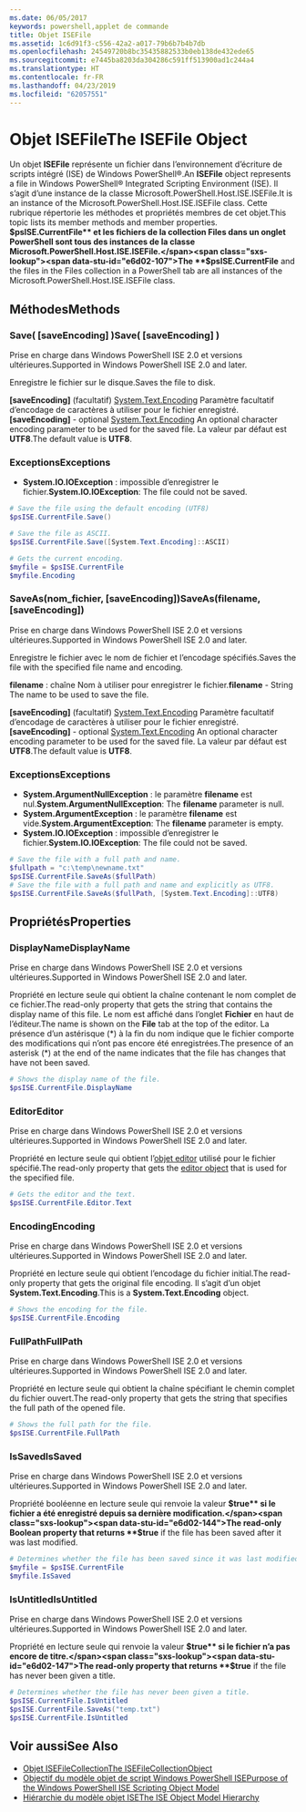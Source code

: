 ```yaml
---
ms.date: 06/05/2017
keywords: powershell,applet de commande
title: Objet ISEFile
ms.assetid: 1c6d91f3-c556-42a2-a017-79b6b7b4b7db
ms.openlocfilehash: 24549720b8bc35435882533b0eb138de432ede65
ms.sourcegitcommit: e7445ba8203da304286c591ff513900ad1c244a4
ms.translationtype: HT
ms.contentlocale: fr-FR
ms.lasthandoff: 04/23/2019
ms.locfileid: "62057551"
---
```

# <a name="the-isefile-object"></a><span data-ttu-id="e6d02-103">Objet ISEFile</span><span class="sxs-lookup"><span data-stu-id="e6d02-103">The ISEFile Object</span></span>

<span data-ttu-id="e6d02-104">Un objet **ISEFile** représente un fichier dans l’environnement d’écriture de scripts intégré (ISE) de Windows PowerShell®.</span><span class="sxs-lookup"><span data-stu-id="e6d02-104">An **ISEFile** object represents a file in Windows PowerShell® Integrated Scripting Environment (ISE).</span></span> <span data-ttu-id="e6d02-105">Il s’agit d’une instance de la classe Microsoft.PowerShell.Host.ISE.ISEFile.</span><span class="sxs-lookup"><span data-stu-id="e6d02-105">It is an instance of the Microsoft.PowerShell.Host.ISE.ISEFile class.</span></span> <span data-ttu-id="e6d02-106">Cette rubrique répertorie les méthodes et propriétés membres de cet objet.</span><span class="sxs-lookup"><span data-stu-id="e6d02-106">This topic lists its member methods and member properties.</span></span> <span data-ttu-id="e6d02-107">**$psISE.CurrentFile** et les fichiers de la collection Files dans un onglet PowerShell sont tous des instances de la classe Microsoft.PowerShell.Host.ISE.ISEFile.</span><span class="sxs-lookup"><span data-stu-id="e6d02-107">The **$psISE.CurrentFile** and the files in the Files collection in a PowerShell tab are all instances of the Microsoft.PowerShell.Host.ISE.ISEFile class.</span></span>

## <a name="methods"></a><span data-ttu-id="e6d02-108">Méthodes</span><span class="sxs-lookup"><span data-stu-id="e6d02-108">Methods</span></span>

### <a name="save-saveencoding-"></a><span data-ttu-id="e6d02-109">Save\( \[saveEncoding\] \)</span><span class="sxs-lookup"><span data-stu-id="e6d02-109">Save\( \[saveEncoding\] \)</span></span>

<span data-ttu-id="e6d02-110">Prise en charge dans Windows PowerShell ISE 2.0 et versions ultérieures.</span><span class="sxs-lookup"><span data-stu-id="e6d02-110">Supported in Windows PowerShell ISE 2.0 and later.</span></span>

<span data-ttu-id="e6d02-111">Enregistre le fichier sur le disque.</span><span class="sxs-lookup"><span data-stu-id="e6d02-111">Saves the file to disk.</span></span>

<span data-ttu-id="e6d02-112">**\[saveEncoding\]** (facultatif) [System.Text.Encoding](https://msdn.microsoft.com/library/system.text.encoding.aspx) Paramètre facultatif d’encodage de caractères à utiliser pour le fichier enregistré.</span><span class="sxs-lookup"><span data-stu-id="e6d02-112">**\[saveEncoding\]** - optional [System.Text.Encoding](https://msdn.microsoft.com/library/system.text.encoding.aspx) An optional character encoding parameter to be used for the saved file.</span></span> <span data-ttu-id="e6d02-113">La valeur par défaut est **UTF8**.</span><span class="sxs-lookup"><span data-stu-id="e6d02-113">The default value is **UTF8**.</span></span>

### <a name="exceptions"></a><span data-ttu-id="e6d02-114">Exceptions</span><span class="sxs-lookup"><span data-stu-id="e6d02-114">Exceptions</span></span>

- <span data-ttu-id="e6d02-115">**System.IO.IOException** : impossible d’enregistrer le fichier.</span><span class="sxs-lookup"><span data-stu-id="e6d02-115">**System.IO.IOException**: The file could not be saved.</span></span>

```powershell
# Save the file using the default encoding (UTF8)
$psISE.CurrentFile.Save()

# Save the file as ASCII.
$psISE.CurrentFile.Save([System.Text.Encoding]::ASCII)

# Gets the current encoding.
$myfile = $psISE.CurrentFile
$myfile.Encoding
```

### <a name="saveasfilename-saveencoding"></a><span data-ttu-id="e6d02-116">SaveAs\(nom_fichier, \[saveEncoding\]\)</span><span class="sxs-lookup"><span data-stu-id="e6d02-116">SaveAs\(filename, \[saveEncoding\]\)</span></span>

<span data-ttu-id="e6d02-117">Prise en charge dans Windows PowerShell ISE 2.0 et versions ultérieures.</span><span class="sxs-lookup"><span data-stu-id="e6d02-117">Supported in Windows PowerShell ISE 2.0 and later.</span></span>

<span data-ttu-id="e6d02-118">Enregistre le fichier avec le nom de fichier et l’encodage spécifiés.</span><span class="sxs-lookup"><span data-stu-id="e6d02-118">Saves the file with the specified file name and encoding.</span></span>

<span data-ttu-id="e6d02-119">**filename** : chaîne Nom à utiliser pour enregistrer le fichier.</span><span class="sxs-lookup"><span data-stu-id="e6d02-119">**filename** - String The name to be used to save the file.</span></span>

<span data-ttu-id="e6d02-120">**\[saveEncoding\]** (facultatif) [System.Text.Encoding](https://msdn.microsoft.com/library/system.text.encoding.aspx) Paramètre facultatif d’encodage de caractères à utiliser pour le fichier enregistré.</span><span class="sxs-lookup"><span data-stu-id="e6d02-120">**\[saveEncoding\]** - optional [System.Text.Encoding](https://msdn.microsoft.com/library/system.text.encoding.aspx) An optional character encoding parameter to be used for the saved file.</span></span> <span data-ttu-id="e6d02-121">La valeur par défaut est **UTF8**.</span><span class="sxs-lookup"><span data-stu-id="e6d02-121">The default value is **UTF8**.</span></span>

### <a name="exceptions"></a><span data-ttu-id="e6d02-122">Exceptions</span><span class="sxs-lookup"><span data-stu-id="e6d02-122">Exceptions</span></span>

- <span data-ttu-id="e6d02-123">**System.ArgumentNullException** : le paramètre **filename** est nul.</span><span class="sxs-lookup"><span data-stu-id="e6d02-123">**System.ArgumentNullException**: The **filename** parameter is null.</span></span>
- <span data-ttu-id="e6d02-124">**System.ArgumentException** : le paramètre **filename** est vide.</span><span class="sxs-lookup"><span data-stu-id="e6d02-124">**System.ArgumentException**: The **filename** parameter is empty.</span></span>
- <span data-ttu-id="e6d02-125">**System.IO.IOException** : impossible d’enregistrer le fichier.</span><span class="sxs-lookup"><span data-stu-id="e6d02-125">**System.IO.IOException**: The file could not be saved.</span></span>

```powershell
# Save the file with a full path and name.
$fullpath = "c:\temp\newname.txt"
$psISE.CurrentFile.SaveAs($fullPath)
# Save the file with a full path and name and explicitly as UTF8.
$psISE.CurrentFile.SaveAs($fullPath, [System.Text.Encoding]::UTF8)
```

## <a name="properties"></a><span data-ttu-id="e6d02-126">Propriétés</span><span class="sxs-lookup"><span data-stu-id="e6d02-126">Properties</span></span>

### <a name="displayname"></a><span data-ttu-id="e6d02-127">DisplayName</span><span class="sxs-lookup"><span data-stu-id="e6d02-127">DisplayName</span></span>

<span data-ttu-id="e6d02-128">Prise en charge dans Windows PowerShell ISE 2.0 et versions ultérieures.</span><span class="sxs-lookup"><span data-stu-id="e6d02-128">Supported in Windows PowerShell ISE 2.0 and later.</span></span>

<span data-ttu-id="e6d02-129">Propriété en lecture seule qui obtient la chaîne contenant le nom complet de ce fichier.</span><span class="sxs-lookup"><span data-stu-id="e6d02-129">The read-only property that gets the string that contains the display name of this file.</span></span> <span data-ttu-id="e6d02-130">Le nom est affiché dans l’onglet **Fichier** en haut de l’éditeur.</span><span class="sxs-lookup"><span data-stu-id="e6d02-130">The name is shown on the **File** tab at the top of the editor.</span></span> <span data-ttu-id="e6d02-131">La présence d’un astérisque \(\*\) à la fin du nom indique que le fichier comporte des modifications qui n’ont pas encore été enregistrées.</span><span class="sxs-lookup"><span data-stu-id="e6d02-131">The presence of an asterisk \(\*\) at the end of the name indicates that the file has changes that have not been saved.</span></span>

```powershell
# Shows the display name of the file.
$psISE.CurrentFile.DisplayName
```

### <a name="editor"></a><span data-ttu-id="e6d02-132">Editor</span><span class="sxs-lookup"><span data-stu-id="e6d02-132">Editor</span></span>

<span data-ttu-id="e6d02-133">Prise en charge dans Windows PowerShell ISE 2.0 et versions ultérieures.</span><span class="sxs-lookup"><span data-stu-id="e6d02-133">Supported in Windows PowerShell ISE 2.0 and later.</span></span>

<span data-ttu-id="e6d02-134">Propriété en lecture seule qui obtient l’[objet editor](The-ISEEditor-Object.md) utilisé pour le fichier spécifié.</span><span class="sxs-lookup"><span data-stu-id="e6d02-134">The read-only property that gets the [editor object](The-ISEEditor-Object.md) that is used for the specified file.</span></span>

```powershell
# Gets the editor and the text.
$psISE.CurrentFile.Editor.Text
```

### <a name="encoding"></a><span data-ttu-id="e6d02-135">Encoding</span><span class="sxs-lookup"><span data-stu-id="e6d02-135">Encoding</span></span>

<span data-ttu-id="e6d02-136">Prise en charge dans Windows PowerShell ISE 2.0 et versions ultérieures.</span><span class="sxs-lookup"><span data-stu-id="e6d02-136">Supported in Windows PowerShell ISE 2.0 and later.</span></span>

<span data-ttu-id="e6d02-137">Propriété en lecture seule qui obtient l’encodage du fichier initial.</span><span class="sxs-lookup"><span data-stu-id="e6d02-137">The read-only property that gets the original file encoding.</span></span> <span data-ttu-id="e6d02-138">Il s’agit d’un objet **System.Text.Encoding**.</span><span class="sxs-lookup"><span data-stu-id="e6d02-138">This is a **System.Text.Encoding** object.</span></span>

```powershell
# Shows the encoding for the file.
$psISE.CurrentFile.Encoding
```

### <a name="fullpath"></a><span data-ttu-id="e6d02-139">FullPath</span><span class="sxs-lookup"><span data-stu-id="e6d02-139">FullPath</span></span>

<span data-ttu-id="e6d02-140">Prise en charge dans Windows PowerShell ISE 2.0 et versions ultérieures.</span><span class="sxs-lookup"><span data-stu-id="e6d02-140">Supported in Windows PowerShell ISE 2.0 and later.</span></span>

<span data-ttu-id="e6d02-141">Propriété en lecture seule qui obtient la chaîne spécifiant le chemin complet du fichier ouvert.</span><span class="sxs-lookup"><span data-stu-id="e6d02-141">The read-only property that gets the string that specifies the full path of the opened file.</span></span>

```powershell
# Shows the full path for the file.
$psISE.CurrentFile.FullPath
```

### <a name="issaved"></a><span data-ttu-id="e6d02-142">IsSaved</span><span class="sxs-lookup"><span data-stu-id="e6d02-142">IsSaved</span></span>

<span data-ttu-id="e6d02-143">Prise en charge dans Windows PowerShell ISE 2.0 et versions ultérieures.</span><span class="sxs-lookup"><span data-stu-id="e6d02-143">Supported in Windows PowerShell ISE 2.0 and later.</span></span>

<span data-ttu-id="e6d02-144">Propriété booléenne en lecture seule qui renvoie la valeur **$true** si le fichier a été enregistré depuis sa dernière modification.</span><span class="sxs-lookup"><span data-stu-id="e6d02-144">The read-only Boolean property that returns **$true** if the file has been saved after it was last modified.</span></span>

```powershell
# Determines whether the file has been saved since it was last modified.
$myfile = $psISE.CurrentFile
$myfile.IsSaved
```

### <a name="isuntitled"></a><span data-ttu-id="e6d02-145">IsUntitled</span><span class="sxs-lookup"><span data-stu-id="e6d02-145">IsUntitled</span></span>

<span data-ttu-id="e6d02-146">Prise en charge dans Windows PowerShell ISE 2.0 et versions ultérieures.</span><span class="sxs-lookup"><span data-stu-id="e6d02-146">Supported in Windows PowerShell ISE 2.0 and later.</span></span>

<span data-ttu-id="e6d02-147">Propriété en lecture seule qui renvoie la valeur **$true** si le fichier n’a pas encore de titre.</span><span class="sxs-lookup"><span data-stu-id="e6d02-147">The read-only property that returns **$true** if the file has never been given a title.</span></span>

```powershell
# Determines whether the file has never been given a title.
$psISE.CurrentFile.IsUntitled
$psISE.CurrentFile.SaveAs("temp.txt")
$psISE.CurrentFile.IsUntitled
```

## <a name="see-also"></a><span data-ttu-id="e6d02-148">Voir aussi</span><span class="sxs-lookup"><span data-stu-id="e6d02-148">See Also</span></span>

- [<span data-ttu-id="e6d02-149">Objet ISEFileCollection</span><span class="sxs-lookup"><span data-stu-id="e6d02-149">The ISEFileCollectionObject</span></span>](The-ISEFileCollection-Object.md)
- [<span data-ttu-id="e6d02-150">Objectif du modèle objet de script Windows PowerShell ISE</span><span class="sxs-lookup"><span data-stu-id="e6d02-150">Purpose of the Windows PowerShell ISE Scripting Object Model</span></span>](Purpose-of-the-Windows-PowerShell-ISE-Scripting-Object-Model.md)
- [<span data-ttu-id="e6d02-151">Hiérarchie du modèle objet ISE</span><span class="sxs-lookup"><span data-stu-id="e6d02-151">The ISE Object Model Hierarchy</span></span>](The-ISE-Object-Model-Hierarchy.md)